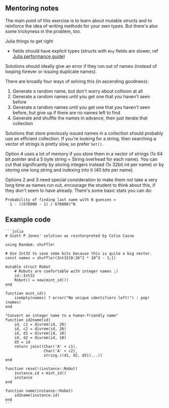 ## Mentoring notes

The main point of this exercise is to learn about mutable structs and to reinforce the idea of writing methods for your own types.
But there's also some trickyness in the problem, too.

Julia things to get right

- fields should have explicit types (structs with `Any` fields are slower, ref [Julia performance guide](https://docs.julialang.org/en/v1/manual/performance-tips/index.html))

Solutions should ideally give an error if they run out of names (instead of looping forever or issuing duplicate names).

There are broadly four ways of solving this (in ascending goodness):

1. Generate a random name, but don't worry about collision at all
2. Generate a random names until you get one that you haven't seen before
3. Generate a random names until you get one that you haven't seen before, but give up if there are no names left to find
4. Generate and shuffle the names in advance, then just iterate that collection

Solutions that store previously issued names in a collection should probably use an efficient collection.
If you're looking for a string, then searching a vector of strings is pretty slow, so prefer `Set()`.

Option 4 uses a lot of memory if you store them in a vector of strings (1x 64 bit pointer and a 5 byte string + String overhead for each name).
You can cut that significantly by storing integers instead (1x 32bit int per name) or by storing one long string and indexing into it (40 bits per name).

Options 2 and 3 need special consideration to make them not take a very long time as names run out, encourage the student to think about this, if they don't seem to have already.
There's some basic stats you can do:

    Probability of finding last name with N guesses =
      1 - ((676000 - 1) / 676000)^N


## Example code

````
```julia
# Scott P Jones' solution as reinterpreted by Colin Caine

using Random: shuffle!

# Use Int32 to save some bits because this is quite a big vector.
const names = shuffle!(Int32[0:26^2 * 10^3 - 1;])

mutable struct Robot
    # Robots are comfortable with integer names ;)
    id::Int32
    Robot() = new(mint_id())
end

function mint_id()
    isempty(names) ? error("No unique identifiers left!") : pop!(names)
end

"Convert an integer name to a human-friendly name"
function id2name(id)
    id, c1 = divrem(id, 26)
    id, c2 = divrem(id, 26)
    id, d1 = divrem(id, 10)
    id, d2 = divrem(id, 10)
    d3 = id
    return join((Char('A' + c1),
                 Char('A' + c2),
                 string.((d1, d2, d3))...))
end

function reset!(instance::Robot)
    instance.id = mint_id()
    instance
end

function name(instance::Robot)
    id2name(instance.id)
end
```
````
